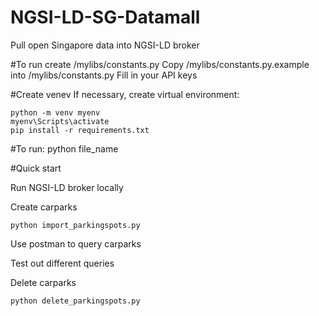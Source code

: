 # NGSI-LD-SG-Datamall
 Pull open Singapore data into NGSI-LD broker

#To run
create /mylibs/constants.py
Copy /mylibs/constants.py.example into /mylibs/constants.py
Fill in your API keys

#Create venev
If necessary, create virtual environment:

```
python -m venv myenv
myenv\Scripts\activate
pip install -r requirements.txt
```

#To run:
python file_name


#Quick start

Run NGSI-LD broker locally

Create carparks
```
python import_parkingspots.py
```

Use postman to query carparks

Test out different queries

Delete carparks
```
python delete_parkingspots.py
```

